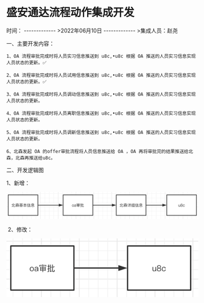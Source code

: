#  盛安通达流程动作集成开发

时间： ------------- >2022年06月10日 ------------- >集成人员：赵尧

一、主要开发内容：
    
    1、OA 流程审批完成时将人员实习信息推送到 u8c,•u8c 根据 OA 推送的人员实习信息实现人员状态的更新。✅
     
    2、OA 流程审批完成时将人员试用信息推送到 u8c,•u8c 根据 OA 推送的人员实习信息实现人员状态的更新。✅
    
    3、OA 流程审批完成时将人员调动信息推送到 u8c,•u8c 根据 OA 推送的人员实习信息实现人员状态的更新。 
    
    4、OA 流程审批完成时将人员离职信息推送到 u8c,•u8c 根据 OA 推送的人员实习信息实现人员状态的更新。
    
    5、OA 流程审批完成时将人员调新信息推送到 u8c,•u8c 根据 OA 推送的人员实习信息实现人员状态的更新。
    
    6、北森发起 OA 的offer审批流程将人员信息推送给 OA ，OA 再将审批完的结果推送给北森，北森再推送给u8c。

二、开发逻辑图

   1、新增：
    

![image-20220610102430246](document/image-20220610102430246.jpg)

​	2、修改：

![image-20220610102549885](document//image-20220610102549885.png)

